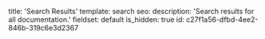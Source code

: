 title: 'Search Results'
template: search
seo:
  description: 'Search results for all documentation.'
fieldset: default
is_hidden: true
id: c27f1a56-dfbd-4ee2-846b-319c6e3d2367
